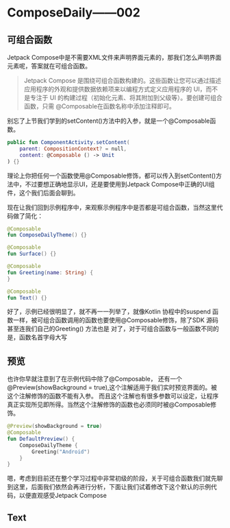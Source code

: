 # ComposeDaily——002

## 可组合函数
Jetpack Compose中是不需要XML文件来声明界面元素的，那我们怎么声明界面元素呢，答案就在可组合函数。
> Jetpack Compose 是围绕可组合函数构建的。这些函数让您可以通过描述应用程序的外观和提供数据依赖项来以编程方式定义应用程序的 UI，而不是专注于 UI 的构建过程（初始化元素、将其附加到父级等）。要创建可组合函数，只需 @Composable在函数名称中添加注释即可。

别忘了上节我们学到的setContent()方法中的入参，就是一个@Composable函数。
```kotlin
public fun ComponentActivity.setContent(
    parent: CompositionContext? = null,
    content: @Composable () -> Unit
) {}
```
理论上你把任何一个函数使用@Composable修饰，都可以传入到setContent()方法中，不过要想正确地显示UI，还是要使用到Jetpack Compose中正确的UI组件，这个我们后面会聊到。

现在让我们回到示例程序中，来观察示例程序中是否都是可组合函数，当然这里代码做了简化：

```kotlin
@Composable
fun ComposeDailyTheme() {}

@Composable
fun Surface() {}

@Composable
fun Greeting(name: String) {
}

@Composable
fun Text() {}
```
好了，示例已经很明显了，就不再一一列举了，就像Kotlin 协程中的suspend 函数一样，被可组合函数调用的函数也要使用@Composable修饰，除了SDK 源码甚至连我们自己的Greeting() 方法也是
对了，对于可组合函数与一般函数不同的是，函数名首字母大写

## 预览
也许你早就注意到了在示例代码中除了@Composable， 还有一个@Preview(showBackground = true),这个注解适用于我们实时预览界面的。被这个注解修饰的函数不能有入参。
而且这个注解也有很多参数可以设定，让程序真正实现所见即所得。当然这个注解修饰的函数也必须同时被@Composable修饰。
```kotlin
@Preview(showBackground = true)
@Composable
fun DefaultPreview() {
    ComposeDailyTheme {
        Greeting("Android")
    }
}
```

嗯，考虑到目前还在整个学习过程中非常初级的阶段，关于可组合函数我们就先聊到这里，后面我们依然会再进行分析，下面让我们试着修改下这个默认的示例代码，以便直观感受Jetpack Compose

## Text
